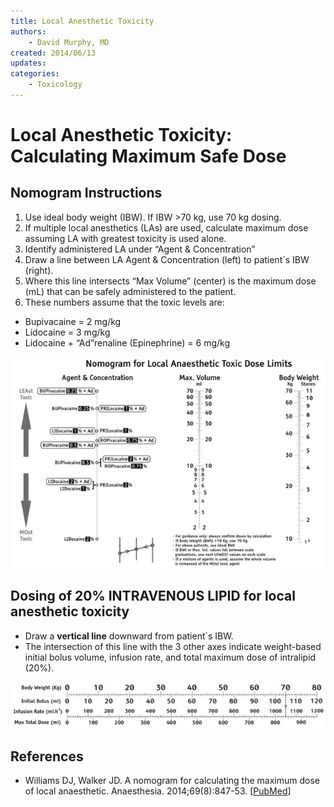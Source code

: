 ```yaml
---
title: Local Anesthetic Toxicity
authors:
    - David Murphy, MD
created: 2014/06/13
updates:
categories:
    - Toxicology
---
```


# Local Anesthetic Toxicity: Calculating Maximum Safe Dose

## Nomogram Instructions

1. Use ideal body weight (IBW). If IBW >70 kg, use 70 kg dosing.
2. If multiple local anesthetics (LAs) are used, calculate maximum dose assuming LA with greatest toxicity is used alone.
3. Identify administered LA under “Agent & Concentration”
4. Draw a line between LA Agent & Concentration (left) to patient´s IBW (right).
5. Where this line intersects “Max Volume” (center) is the maximum dose (mL) that can be safely administered to the patient.
6. These numbers assume that the toxic levels are:

- <span class="drug">Bupivacaine</span> = 2 mg/kg
- <span class="drug">Lidocaine</span> = 3 mg/kg
- <span class="drug">Lidocaine</span> + “Ad”renaline (<span class="drug">Epinephrine</span>) = 6 mg/kg

![Nomogram for local anesthetic toxic dose limits](image-1.png)

## Dosing of 20% INTRAVENOUS LIPID for local anesthetic toxicity

- Draw a **vertical line** downward from patient´s IBW. 
- The intersection of this line with the 3 other axes indicate weight-based initial bolus volume, infusion rate, and total maximum dose of <span class="drug">intralipid (20%)</span>.

![body weight to dose limit figure](image-2.png)

## References

- Williams DJ, Walker JD. A nomogram for calculating the maximum dose of local anaesthetic. Anaesthesia. 2014;69(8):847-53. [[PubMed](https://www.ncbi.nlm.nih.gov/pubmed/?term=24820093)]

